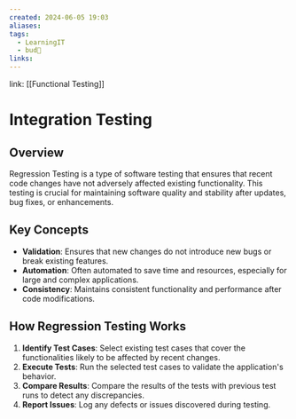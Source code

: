 ```yaml
---
created: 2024-06-05 19:03
aliases: 
tags:
  - LearningIT
  - bud🌿
links:
---
```


link: [[Functional Testing]]

# Integration Testing

## Overview

Regression Testing is a type of software testing that ensures that recent code changes have not adversely affected existing functionality. This testing is crucial for maintaining software quality and stability after updates, bug fixes, or enhancements.

## Key Concepts

- **Validation**: Ensures that new changes do not introduce new bugs or break existing features.
- **Automation**: Often automated to save time and resources, especially for large and complex applications.
- **Consistency**: Maintains consistent functionality and performance after code modifications.

## How Regression Testing Works

1. **Identify Test Cases**: Select existing test cases that cover the functionalities likely to be affected by recent changes.
2. **Execute Tests**: Run the selected test cases to validate the application's behavior.
3. **Compare Results**: Compare the results of the tests with previous test runs to detect any discrepancies.
4. **Report Issues**: Log any defects or issues discovered during testing.